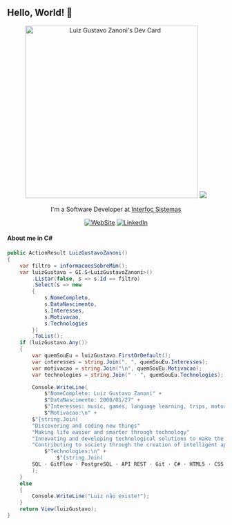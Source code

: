 ## Hello, World! 👋

<div align="center">
<a href="https://app.daily.dev/luizzanoni"><img src="https://api.daily.dev/devcards/face8794e7d449f592ba325e43d93334.png?r=ee2" width="400" alt="Luiz Gustavo Zanoni's Dev Card"/></a>
<img src="https://user-images.githubusercontent.com/56282554/174655304-d35e92f9-d145-4041-ac20-faf4b8a7adf4.gif">

I'm a Software Developer at <a href="https://interfoc.com.br/" target="_blank">Interfoc Sistemas</a></p>

[![WebSite](https://img.shields.io/badge/website-000000?style=for-the-badge&logo=About.me&logoColor=white)](https://luizzanoni.vercel.app/)
[![LinkedIn](https://img.shields.io/badge/LinkedIn-0077B5?style=for-the-badge&logo=linkedin&logoColor=white)](https://www.linkedin.com/in/luizgustavozanoni/)

<div align="left">

#### About me in C#
	
``` C#
public ActionResult LuizGustavoZanoni()
{
    var filtro = informacoesSobreMim();
    var luizGustavo = GI.S<LuizGustavoZanoni>()
        .Listar(false, s => s.Id == filtro)
        .Select(s => new
        {
            s.NomeCompleto,
            s.DataNascimento,
            s.Interesses,
            s.Motivacao,
            s.Technologies
        })
        .ToList();
    if (luizGustavo.Any())
    {
        var quemSouEu = luizGustavo.FirstOrDefault();
        var interesses = string.Join(", ", quemSouEu.Interesses);
        var motivacao = string.Join("\n", quemSouEu.Motivacao);
        var technologies = string.Join(" · ", quemSouEu.Technologies);

        Console.WriteLine(
            $"NomeCompleto: Luiz Gustavo Zanoni" +
            $"DataNascimento: 2000/01/27" +
            $"Interesses: music, games, language learning, trips, motorcycle" +
            $"Motivacao:\n" +
		$"{string.Join(
		"Discovering and coding new things"
		"Making life easier and smarter through technology"
		"Innovating and developing technological solutions to make the world a better place"
		"Contributing to society through the creation of intelligent applications and systems")} +
            $"Technologies:\n" +
            	$"{string.Join(
		SQL · GitFlow · PostgreSQL · API REST · Git · C# · HTML5 · CSS · JavaScript · .NET Framework);
        );
    }
    else
    {
        Console.WriteLine("Luiz não existe!");
    }
    return View(luizGustavo);
}

```
  
</div>

